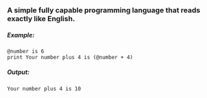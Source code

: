 ### A simple fully capable programming language that reads exactly like English.

##### Example:
```
@number is 6
print Your number plus 4 is (@number + 4)
```
##### Output:

`Your number plus 4 is 10`
